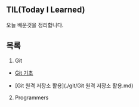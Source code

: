 ## TIL(Today I Learned)

 오늘 배운것을 정리합니다.



## 목록 

1. Git

* [Git 기초](./git/Git_기초.md)

* [Git 원격 저장소 활용](./git/Git 원격 저장소 활용.md)

  

2. Programmers

